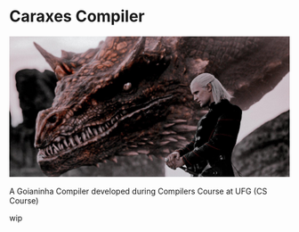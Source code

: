 # Caraxes Compiler

![Caraxes from HOTD](./etc/eou35gg7uqz91.jpg)

A Goianinha Compiler developed during Compilers Course at UFG (CS Course)

wip
